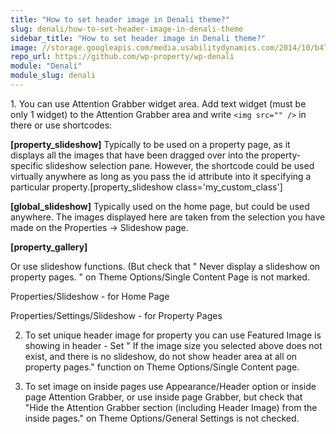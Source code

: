 ```yaml
---
title: "How to set header image in Denali theme?"
slug: denali/how-to-set-header-image-in-denali-theme
sidebar_title: "How to set header image in Denali theme?"
image: //storage.googleapis.com/media.usabilitydynamics.com/2014/10/b47f84d8-wpproperty-theme-denali-icon-300x300.png
repo_url: https://github.com/wp-property/wp-denali
module: "Denali"
module_slug: denali
---
```



1\. You can use Attention Grabber widget area. Add text widget (must be only 1 widget) to the Attention Grabber area and write `<img src="" />` in there or use shortcodes:

**[property_slideshow]** Typically to be used on a property page, as it displays all the images that have been dragged over into the property-specific slideshow selection pane.  However, the shortcode could be used virtually anywhere as long as you pass the id attribute into it specifying a particular property.[property_slideshow class='my_custom_class']

**[global_slideshow]** Typically  used on the home page, but could be used anywhere.  The images displayed here are taken from the selection you have made on the Properties -> Slideshow page.

**[property_gallery]**

Or use slideshow functions. (But check that  " Never display a slideshow on property pages. " on Theme Options/Single Content Page is not marked.

Properties/Slideshow - for Home Page

Properties/Settings/Slideshow - for Property Pages

2. To set unique header image for property you can use Featured Image is showing in header - Set " If the image size you selected above does not exist, and there is no slideshow, do not show header area at all on property pages." function on Theme Options/Single Content page.

3. To set image on inside pages use Appearance/Header option or inside page Attention Grabber, or use inside page Grabber, but check that "Hide the Attention Grabber section (including Header Image) from the inside pages." on Theme Options/General Settings is not checked.


